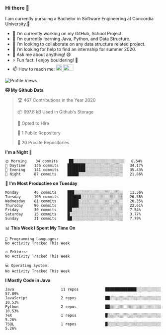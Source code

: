 ### Hi there 👋
I am currently pursuing a Bachelor in Software Engineering at Concordia University.🏫

- 🔭 I’m currently working on my GitHub, School Project.
- 🌱 I’m currently learning Java, Python, and Data Structure.
- 👯 I’m looking to collaborate on any data structure related project.
- 🤔 I’m looking for help to find an internship for summer 2020.
- 💬 Ask me about anything! 😄
- ⚡ Fun fact: I enjoy bouldering! 🧗‍
- 📫 How to reach me: <a href="https://www.linkedin.com/in/siu-tong-ye/" target="_blank"> <img width="20px" width="32" src="https://cdn.jsdelivr.net/npm/simple-icons@v3/icons/linkedin.svg" /> </a> <a href="mailto:SiuTongYe@gmail.com" target="_blank"> <img height="20" width="32" src="https://cdn.jsdelivr.net/npm/simple-icons@v3/icons/gmail.svg" /> </a>

<!--START_SECTION:waka-->
![Profile Views](http://img.shields.io/badge/Profile%20Views-196-blue)

**🐱 My Github Data** 

> 🏆 467 Contributions in the Year 2020
 > 
> 📦 697.8 kB Used in Github's Storage 
 > 
> 💼 Opted to Hire
 > 
> 📜 1 Public Repository 
 > 
> 🔑 20 Private Repositories 

**I'm a Night 🦉** 

```text
🌞 Morning    34 commits     ██░░░░░░░░░░░░░░░░░░░░░░░   8.54% 
🌆 Daytime    136 commits    ████████░░░░░░░░░░░░░░░░░   34.17% 
🌃 Evening    141 commits    ████████░░░░░░░░░░░░░░░░░   35.43% 
🌙 Night      87 commits     █████░░░░░░░░░░░░░░░░░░░░   21.86%

```
📅 **I'm Most Productive on Tuesday** 

```text
Monday       46 commits     ███░░░░░░░░░░░░░░░░░░░░░░   11.56% 
Tuesday      105 commits    ██████░░░░░░░░░░░░░░░░░░░   26.38% 
Wednesday    81 commits     █████░░░░░░░░░░░░░░░░░░░░   20.35% 
Thursday     90 commits     █████░░░░░░░░░░░░░░░░░░░░   22.61% 
Friday       30 commits     ██░░░░░░░░░░░░░░░░░░░░░░░   7.54% 
Saturday     15 commits     █░░░░░░░░░░░░░░░░░░░░░░░░   3.77% 
Sunday       31 commits     ██░░░░░░░░░░░░░░░░░░░░░░░   7.79%

```


📊 **This Week I Spent My Time On** 

```text
💬 Programming Languages: 
No Activity Tracked This Week

🔥 Editors: 
No Activity Tracked This Week

💻 Operating System: 
No Activity Tracked This Week

```

**I Mostly Code in Java** 

```text
Java                     11 repos            ██████████████░░░░░░░░░░░   57.89% 
JavaScript               2 repos             ██░░░░░░░░░░░░░░░░░░░░░░░   10.53% 
Python                   2 repos             ██░░░░░░░░░░░░░░░░░░░░░░░   10.53% 
TeX                      1 repos             █░░░░░░░░░░░░░░░░░░░░░░░░   5.26% 
TSQL                     1 repos             █░░░░░░░░░░░░░░░░░░░░░░░░   5.26%

```



<!--END_SECTION:waka-->
